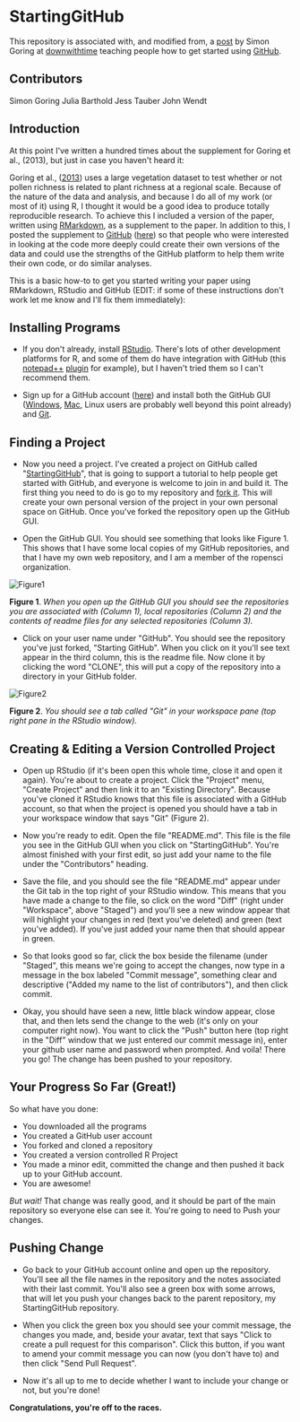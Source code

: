 StartingGitHub
==============

This repository is associated with, and modified from, a [post](http://downwithtime.wordpress.com/2013/09/12/writing-and-collaborating-on-github-a-primer-for-paleoecologists/) by Simon Goring at [downwithtime](http://downwithtime.wordpress.com) teaching people how to get started using [GitHub](http://github.com).

Contributors
----------------
Simon Goring
Julia Barthold
Jess Tauber
John Wendt


Introduction
------------------------
At this point I've written a hundred times about the supplement for Goring et al., (2013), but just in case you haven't heard it:

Goring et al., ([2013](http://onlinelibrary.wiley.com/doi/10.1111/1365-2745.12135/full)) uses a large vegetation dataset to test whether or not pollen richness is related to plant richness at a regional scale. Because of the nature of the data and analysis, and because I do all of my work (or most of it) using R, I thought it would be a good idea to produce totally reproducible research.  To achieve this I included a version of the paper, written using [RMarkdown](http://www.rstudio.com/ide/docs/authoring/using_markdown), as a supplement to the paper.  In addition to this, I posted the supplement to [GitHub](http://github.com) ([here](https://github.com/SimonGoring/GoringetalPollenRichness)) so that people who were interested in looking at the code more deeply could create their own versions of the data and could use the strengths of the GitHub platform to help them write their own code, or do similar analyses.

This is a basic how-to to get you started writing your paper using RMarkdown, RStudio and GitHub (EDIT: if some of these instructions don't work let me know and I'll fix them immediately):

Installing Programs
----------------------------------
* If you don't already, install [RStudio](http://www.rstudio.com/).  There's lots of other development platforms for R, and some of them do have integration with GitHub (this [notepad++](http://notepad-plus-plus.org/) [plugin](https://forum.lowyat.net/topic/1358320/all) for example), but I haven't tried them so I can't recommend them.

* Sign up for a GitHub account ([here](https://github.com/signup/free)) and install both the GitHub GUI ([Windows](http://windows.github.com/), [Mac](http://mac.github.com/), Linux users are probably well beyond this point already) and [Git](http://git-scm.com/).

Finding a Project
----------------------------------
* Now you need a project.  I've created a project on GitHub called "[StartingGitHub](https://github.com/SimonGoring/StartingGitHub)", that is going to support a tutorial to help people get started with GitHub, and everyone is welcome to join in and build it.   The first thing you need to do is go to my repository and [fork it](https://help.github.com/articles/fork-a-repo).  This will create your own personal version of the project in your own personal space on GitHub.  Once you've forked the repository open up the GitHub GUI.

* Open the GitHub GUI.  You should see something that looks like Figure 1.  This shows that I have some local copies of my GitHub repositories, and that I have my own web repository, and I am a member of the ropensci organization.

![Figure1][Figure1_image]

**Figure 1**. *When you open up the GitHub GUI you should see the repositories you are associated with (Column 1), local repositories (Column 2) and the contents of readme files for any selected repositories (Column 3).*

* Click on your user name under "GitHub". You should see the repository you've just forked, "Starting GitHub".  When you click on it you'll see text appear in the third column, this is the readme file.  Now clone it by clicking the word "CLONE", this will put a copy of the repository into a directory in your GitHub folder.

![Figure2][Figure2_image]

**Figure 2**.  *You should see a tab called "Git" in your workspace pane (top right pane in the RStudio window).*

Creating & Editing a Version Controlled Project
-----------------------------------------
* Open up RStudio (if it's been open this whole time, close it and open it again).  You're about to create a project.  Click the "Project" menu, "Create Project" and then link it to an "Existing Directory".  Because you've cloned it RStudio knows that this file is associated with a GitHub account, so that when the project is opened you should have a tab in your workspace window that says "Git" (Figure 2).

* Now you're ready to edit.  Open the file "README.md".  This file is the file you see in the GitHub GUI when you click on "StartingGitHub".  You're almost finished with your first edit, so just add your name to the file under the "Contributors" heading.

* Save the file, and you should see the file "README.md" appear under the Git tab in the top right of your RStudio window.  This means that you have made a change to the file, so click on the word "Diff" (right under "Workspace", above "Staged") and you'll see a new window appear that will highlight your changes in red (text you've deleted) and green (text you've added).  If you've just added your name then that should appear in green.

* So that looks good so far, click the box beside the filename (under "Staged", this means we're going to accept the changes, now type in a message in the box labeled "Commit message", something clear and descriptive ("Added my name to the list of contributors"), and then click commit.

* Okay, you should have seen a new, little black window appear, close that, and then lets send the change to the web (it's only on your computer right now).  You want to click the "Push" button here (top right in the "Diff" window that we just entered our commit message in), enter your github user name and password when prompted.  And voila!  There you go!  The change has been pushed to your repository.

Your Progress So Far (Great!)
-----------------------------------
So what have you done:
* You downloaded all the programs
* You created a GitHub user account
* You forked and cloned a repository
* You created a version controlled R Project
* You made a minor edit, committed the change and then pushed it back up to your GitHub account.
* You are awesome!

*But wait!*  That change was really good, and it should be part of the main repository so everyone else can see it.  You're going to need to Push your changes.

Pushing Change
--------------------
* Go back to your GitHub account online and open up the repository.  You'll see all the file names in the repository and the notes associated with their last commit.  You'll also see a green box with some arrows, that will let you push your changes back to the parent repository, my StartingGitHub repository.  

* When you click the green box you should see your commit message, the changes you made, and, beside your avatar, text that says "Click to create a pull request for this comparison".  Click this button, if you want to amend your commit message you can now (you don't have to) and then click "Send Pull Request".

* Now it's all up to me to decide whether I want to include your change or not, but you're done!  

**Congratulations, you're off to the races.**

[Figure1_image]: figures/GitHub_GUI_screenshot.png "screenshot"
[Figure2_image]: figures/GitInPane.png "GitPane"